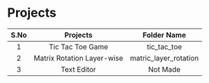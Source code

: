 # Projects
|S.No|Projects|Folder Name|
|:--:|:------:|:---------:|
|1|Tic Tac Toe Game|tic_tac_toe|
|2|Matrix Rotation Layer-wise|matric_layer_rotation|
|3|Text Editor|Not Made|
